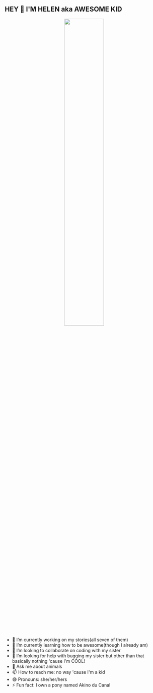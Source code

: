 ## HEY 👋 I'M HELEN aka AWESOME KID

<div align="center">
<img src="https://rishavanand.github.io/static/images/greetings.gif" align="center" style="width: 50%" />
</div>  
  
- 🔭 I’m currently working on my stories(all seven of them)
- 🌱 I’m currently learning how to be awesome(though I already am)
- 👯 I’m looking to collaborate on coding with my sister
- 🤔 I’m looking for help with bugging my sister but other than that basically nothing 'cause I'm COOL!
- 💬 Ask me about animals
- 📫 How to reach me: no way 'cause I'm a kid
- 😄 Pronouns: she/her/hers
- ⚡ Fun fact: I own a pony named Akino du Canal


<!--
**hxbunny2/hxbunny2** is a ✨ _special_ ✨ repository because its `README.md` (this file) appears on your GitHub profile.

-->
